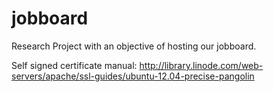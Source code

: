 jobboard
========

Research Project with an objective of hosting our jobboard.


Self signed certificate manual:
http://library.linode.com/web-servers/apache/ssl-guides/ubuntu-12.04-precise-pangolin